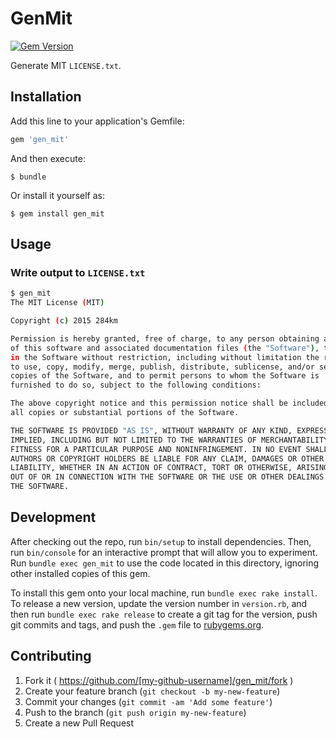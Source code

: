 # GenMit

[![Gem Version](https://badge.fury.io/rb/gen_mit.svg)](http://badge.fury.io/rb/gen_mit)

Generate MIT `LICENSE.txt`.

## Installation

Add this line to your application's Gemfile:

```ruby
gem 'gen_mit'
```

And then execute:

    $ bundle

Or install it yourself as:

    $ gem install gen_mit

## Usage

### Write output to `LICENSE.txt`

```sh
$ gen_mit
The MIT License (MIT)

Copyright (c) 2015 284km

Permission is hereby granted, free of charge, to any person obtaining a copy
of this software and associated documentation files (the "Software"), to deal
in the Software without restriction, including without limitation the rights
to use, copy, modify, merge, publish, distribute, sublicense, and/or sell
copies of the Software, and to permit persons to whom the Software is
furnished to do so, subject to the following conditions:

The above copyright notice and this permission notice shall be included in
all copies or substantial portions of the Software.

THE SOFTWARE IS PROVIDED "AS IS", WITHOUT WARRANTY OF ANY KIND, EXPRESS OR
IMPLIED, INCLUDING BUT NOT LIMITED TO THE WARRANTIES OF MERCHANTABILITY,
FITNESS FOR A PARTICULAR PURPOSE AND NONINFRINGEMENT. IN NO EVENT SHALL THE
AUTHORS OR COPYRIGHT HOLDERS BE LIABLE FOR ANY CLAIM, DAMAGES OR OTHER
LIABILITY, WHETHER IN AN ACTION OF CONTRACT, TORT OR OTHERWISE, ARISING FROM,
OUT OF OR IN CONNECTION WITH THE SOFTWARE OR THE USE OR OTHER DEALINGS IN
THE SOFTWARE.
```

## Development

After checking out the repo, run `bin/setup` to install dependencies. Then, run `bin/console` for an interactive prompt that will allow you to experiment. Run `bundle exec gen_mit` to use the code located in this directory, ignoring other installed copies of this gem.

To install this gem onto your local machine, run `bundle exec rake install`. To release a new version, update the version number in `version.rb`, and then run `bundle exec rake release` to create a git tag for the version, push git commits and tags, and push the `.gem` file to [rubygems.org](https://rubygems.org).

## Contributing

1. Fork it ( https://github.com/[my-github-username]/gen_mit/fork )
2. Create your feature branch (`git checkout -b my-new-feature`)
3. Commit your changes (`git commit -am 'Add some feature'`)
4. Push to the branch (`git push origin my-new-feature`)
5. Create a new Pull Request
